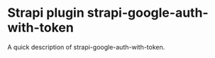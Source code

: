 # Strapi plugin strapi-google-auth-with-token

A quick description of strapi-google-auth-with-token.
